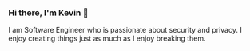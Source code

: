 ### Hi there, I'm Kevin 👋

I am Software Engineer who is passionate about security and privacy. I enjoy creating things just as much as I enjoy breaking them.   
